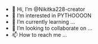 - 👋 Hi, I’m @Nikitka228-creator
- 👀 I’m interested in PYTHOOOON
- 🌱 I’m currently learning ...
- 💞️ I’m looking to collaborate on ...
- 📫 How to reach me ...

<!---
Nikitka228-creator/Nikitka228-creator is a ✨ special ✨ repository because its `README.md` (this file) appears on your GitHub profile.
You can click the Preview link to take a look at your changes.
--->
